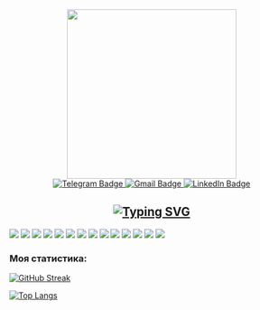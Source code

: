 <div id="header" align="center" width="700">
  <img src="https://res.cloudinary.com/practicaldev/image/fetch/s--2bZIjPGC--/c_limit%2Cf_auto%2Cfl_progressive%2Cq_66%2Cw_880/https://dev-to-uploads.s3.amazonaws.com/i/d4tvukbt5mra37cvwklk.gif" width="300"/>
</div>

<div align="center" id="badges">
   <a href="https://t.me/annavilnid" rel="nofollow">
    <img src="https://img.shields.io/badge/Telegram-blue?style=for-the-badge&logo=telegram&logoColor=white" alt="Telegram Badge"/>
  </a>
  <a href="mailto:anna.vilnid@gmail.com">
    <img src="https://img.shields.io/badge/Gmail-red?style=for-the-badge&logo=gmail&logoColor=white" alt="Gmail Badge"/>
  </a>
  <a href="https://linkedin.com/in/anna-vilnid-96312a167" rel="nofollow">
    <img src="https://img.shields.io/badge/LinkedIn-blue?style=for-the-badge&logo=linkedin&logoColor=white" alt="LinkedIn Badge"/>
  </a>
</div>

<h2 align="center"><a href="https://git.io/typing-svg"><img src="https://readme-typing-svg.herokuapp.com?font=Fira+Code&pause=1000&color=b16002&center=true&vCenter=true&width=435&lines=%D0%9F%D1%80%D0%B8%D0%B2%D0%B5%D1%82%2C+%D0%BC%D0%B5%D0%BD%D1%8F+%D0%B7%D0%BE%D0%B2%D1%83%D1%82+%D0%90%D0%BD%D0%BD%D0%B0!" alt="Typing SVG" /></a></h2>

<!-- Это комментарий, он не будет отображаться при рендеринге -->

<!-- <p>Я - начинающий frontend-разработчик. Веб-разработкой заинтересовалась в конце 2021 года, вдохновившись примером своих друзей. Меня вдохновило то, как они решают сложные задачи, создают продукты, которыми ежедневно пользуется практически каждый.</p>

<p>🔭 В ноябре 2022 г. завершила обучение на курсе "Веб-разработчик" в Яндекс.Практикуме. В настоящий момент продолжаю осваивать веб-технологии, изучаю TypeScript и Redux в IT-инкубаторе, продолжаю изучать React.</p>

<p>🎯 Стремлюсь стать фронтенд-разработчиком и частью команды людей, объединенных целью создавать надежные онлайн-сервисы и веб-приложения. В ближайшие 3-5 лет хочу дорасти до уровня “middle+”.</p>

<div>
<p>😎 Изучаю и применяю на практике:<p> -->
  <img src="https://img.shields.io/badge/HTML5-E34F26?logo=HTML5&logoColor=white&style=ShieldStyle" />
  <img src="https://img.shields.io/badge/CSS3-1572B6?logo=CSS3&logoColor=white&style=ShieldStyle" />
  <img src="https://img.shields.io/badge/SCSS-CC6699?logo=SASS&logoColor=white&style=ShieldStyle" />
  <img src="https://img.shields.io/badge/JavaScript-F7DF1E?logo=JavaScript&logoColor=white&style=ShieldStyle" />
  <img src="https://img.shields.io/badge/TypeScript-3178C6?logo=TypeScript&logoColor=white&style=ShieldStyle" />
  <img src="https://img.shields.io/badge/React.js-61DAFB?logo=React&logoColor=white&style=ShieldStyle" />
  <img src="https://img.shields.io/badge/Redux-764ABC?logo=Redux&logoColor=white&style=ShieldStyle" />
  <img src="https://img.shields.io/badge/Node.js-339933?logo=Node.js&logoColor=white&style=ShieldStyle" />
  <img src="https://img.shields.io/badge/Express.js-000000?logo=Express&logoColor=white&style=ShieldStyle" />
  <img src="https://img.shields.io/badge/MongoDB-47A248logo=MongoDB&logoColor=white&style=ShieldStyle" />
  <img src="https://img.shields.io/badge/Git-F05032?logo=Git&logoColor=white&style=ShieldStyle" />
  <img src="https://img.shields.io/badge/GitHub-181717?logo=GitHub&logoColor=white&style=ShieldStyle" />
  <img src="https://img.shields.io/badge/StoryBook-FF4785?logo=StoryBook&logoColor=white&style=ShieldStyle" />
  <img src="https://img.shields.io/badge/Figma-F24E1E?logo=Figma&logoColor=white&style=ShieldStyle" />
</div>

### Моя статистика:
[![GitHub Streak](http://github-readme-streak-stats.herokuapp.com?user=annavilnid&theme=white&background=FFFFFF)](https://git.io/streak-stats)

[![Top Langs](https://github-readme-stats.vercel.app/api/top-langs/?username=annavilnid&layout=compact&theme=vision-friendly-white)](https://github.com/anuraghazra/github-readme-stats)
<!--
**annavilnid/annavilnid** is a ✨ _special_ ✨ repository because its `README.md` (this file) appears on your GitHub profile.

Here are some ideas to get you started:

- 🔭 I’m currently working on ...
- 🌱 I’m currently learning ...
- 👯 I’m looking to collaborate on ...
- 🤔 I’m looking for help with ...
- 💬 Ask me about ...
- 📫 How to reach me: ...
- 😄 Pronouns: ...
- ⚡ Fun fact: ...
-->
